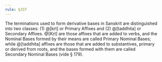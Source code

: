```yaml
---
rule: §337
---
```


The terminations used to form derivative bases in Sanskrit are distinguished into two classes: (1) @[kṛt] or Primary Affixes and (2) @[taddhita] or Secondary Affixes. @[Kṛt] are those affixes that are added to verbs, and the Nominal Bases formed by their means are called Primary Nominal Bases; while @[taddhita] affixes are those that are added to substantives, primary or derived from roots, and the bases formed with them are called Secondary Nominal Bases (vide § 179).